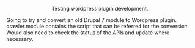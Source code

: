 <p align="center">Testing wordpress plugin development.</p>

Going to try and convert an old Drupal 7 module to Wordpress plugin.
crawler.module contains the script that can be referred for the conversion. Would also need to check the status of the APIs and update where necessary.